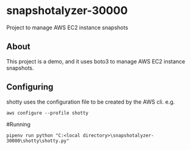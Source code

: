 # snapshotalyzer-30000

Project to manage AWS EC2 instance snapshots

## About

This project is a demo, and it uses boto3 to manage AWS EC2 instance snapshots.

## Configuring

shotty uses the configuration file to be created by the AWS cli. e.g.

`aws configure --profile shotty`

#Running

`pipenv run python "C:<local directory>\snapshotalyzer-30000\shotty\shotty.py"`
